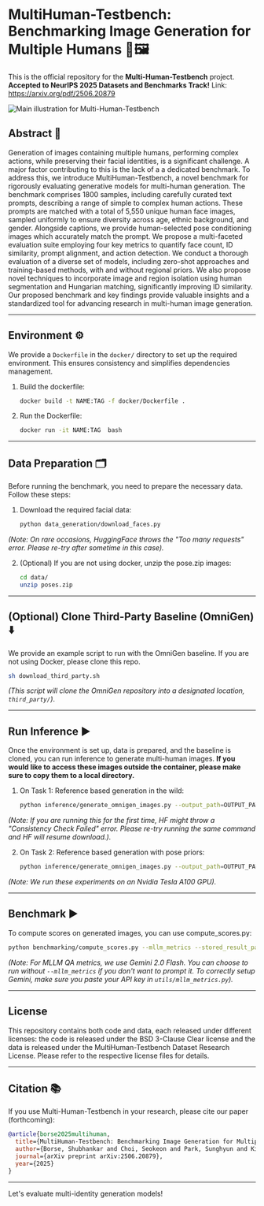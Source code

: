 # MultiHuman-Testbench: Benchmarking Image Generation for Multiple Humans 👥🖼️

This is the official repository for the **Multi-Human-Testbench** project.
**Accepted to NeurIPS 2025 Datasets and Benchmarks Track!**
Link: https://arxiv.org/pdf/2506.20879 

![Main illustration for Multi-Human-Testbench](assets/main.jpg)

## Abstract 📝
Generation of images containing multiple humans, performing complex actions, while preserving their facial identities, is a significant challenge. A major factor contributing to this is the lack of a a dedicated benchmark. To address this, we introduce MultiHuman-Testbench, a novel benchmark for rigorously evaluating generative models for multi-human generation. The benchmark comprises 1800 samples, including carefully curated text prompts, describing a range of simple to complex human actions. These prompts are matched with a total of 5,550 unique human face images, sampled uniformly to ensure diversity across  age, ethnic background, and gender. Alongside captions, we provide human-selected pose conditioning images which accurately match the prompt. We propose a multi-faceted evaluation suite employing four key metrics to quantify face count, ID similarity, prompt alignment, and action detection. We conduct a thorough evaluation of a diverse set of models, including zero-shot approaches and training-based methods, with and without regional priors. We also propose novel techniques to incorporate image and region isolation using human segmentation and Hungarian matching, significantly improving ID similarity. Our proposed benchmark and key findings provide valuable insights and a standardized tool for advancing research in multi-human image generation.

---

## Environment ⚙️

We provide a `Dockerfile` in the `docker/` directory to set up the required environment. This ensures consistency and simplifies dependencies management.
1.  Build the dockerfile:
    ```bash
    docker build -t NAME:TAG -f docker/Dockerfile .
    ```
2.  Run the Dockerfile:
    ```bash
    docker run -it NAME:TAG  bash
    ```

---

## Data Preparation 🗂️

Before running the benchmark, you need to prepare the necessary data. Follow these steps:

1.  Download the required facial data:
    ```bash
    python data_generation/download_faces.py
    ```
*(Note: On rare occasions, HuggingFace throws the "Too many requests" error. Please re-try after sometime in this case).*

2.  (Optional) If you are not using docker, unzip the pose.zip images:
    ```bash
    cd data/
    unzip poses.zip 
    ```

---

## (Optional) Clone Third-Party Baseline (OmniGen) ⬇️

We provide an example script to run with the OmniGen baseline. If you are not using Docker, please clone this repo.

```bash
sh download_third_party.sh
```

*(This script will clone the OmniGen repository into a designated location, `third_party/`)*.

---

## Run Inference ▶️


Once the environment is set up, data is prepared, and the baseline is cloned, you can run inference to generate multi-human images. **If you would like to access these images outside the container, please make sure to copy them to a local directory.**

1. On Task 1: Reference based generation in the wild:
    ```bash
    python inference/generate_omnigen_images.py --output_path=OUTPUT_PATH
    ```
*(Note: If you are running this for the first time, HF might throw a "Consistency Check Failed" error. Please re-try running the same command and HF will resume download.).*

2. On Task 2: Reference based generation with pose priors:
    ```bash
    python inference/generate_omnigen_images.py --output_path=OUTPUT_PATH --pose_prior
    ```
*(Note: We run these experiments on an Nvidia Tesla A100 GPU).*

---

## Benchmark ▶️
To compute scores on generated images, you can use compute_scores.py:

```bash
python benchmarking/compute_scores.py --mllm_metrics --stored_result_path=OUTPUT_PATH
```

*(Note: For MLLM QA metrics, we use Gemini 2.0 Flash. You can choose to run without ``` --mllm_metrics ``` if you don't want to prompt it. To correctly setup Gemini, make sure you paste your API key in ``` utils/mllm_metrics.py ```).*

---
## License

This repository contains both code and data, each released under different licenses: the code is released under the BSD 3-Clause Clear license and the data is released under the MultiHuman-Testbench Dataset Research License. 
Please refer to the respective license files for details. 

---

## Citation 📚


If you use Multi-Human-Testbench in your research, please cite our paper (forthcoming):

```bibtex
@article{borse2025multihuman,
  title={MultiHuman-Testbench: Benchmarking Image Generation for Multiple Humans},
  author={Borse, Shubhankar and Choi, Seokeon and Park, Sunghyun and Kim, Jeongho and Kadambi, Shreya and Garrepalli, Risheek and Yun, Sungrack and Hayat, Munawar and Porikli, Fatih},
  journal={arXiv preprint arXiv:2506.20879},
  year={2025}
}
```

---

Let's evaluate multi-identity generation models!

